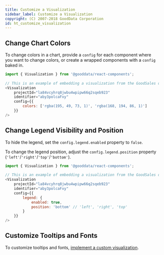 ```yaml
---
title: Customize a Visualization
sidebar_label: Customize a Visualization
copyright: (C) 2007-2018 GoodData Corporation
id: ht_customize_visualization
---
```


## Change Chart Colors

To change colors in a chart, provide a `config` for each component where you want to change colors, or create a wrapped components with a `config` baked in.

```javascript
import { Visualization } from '@gooddata/react-components';
 
// This is an example of embedding a visualization from the GoodSales demo project with custom colors and palette options.
<Visualization
    projectId="la84vcyhrq8jwbu4wpipw66q2sqeb923"
    identifier="aby3polcaFxy"
    config={{
        colors: ['rgba(195, 49, 73, 1)', 'rgba(168, 194, 86, 1)']
    }}
/>
```

## Change Legend Visibility and Position

To hide the legend, set the `config.legend.enabled` property to `false`.

To change the legend position, adjust the `config.legend.position` property \(`'left'`/`'right'`/`'top'`/`'bottom'`\).

```javascript
import { Visualization } from '@gooddata/react-components';
 
// This is an example of embedding a visualization from the GoodSales demo project with custom colors and palette options.
<Visualization
    projectId="la84vcyhrq8jwbu4wpipw66q2sqeb923"
    identifier="aby3polcaFxy"
    config={{
        legend: {
            enabled: true,
            position: 'bottom' // 'left', 'right', 'top'
        }
    }}
/>
```

## Customize Tooltips and Fonts

To customize tooltips and fonts, [implement a custom visualization](data_layer.md).
